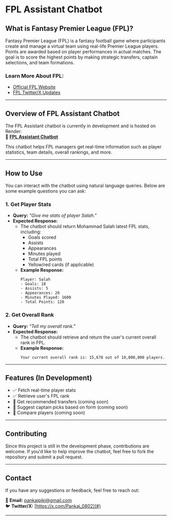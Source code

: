 # FPL Assistant Chatbot

## What is Fantasy Premier League (FPL)?

Fantasy Premier League (FPL) is a fantasy football game where participants create and manage a virtual team using real-life Premier League players. Points are awarded based on player performances in actual matches. The goal is to score the highest points by making strategic transfers, captain selections, and team formations.

### Learn More About FPL:
- [Official FPL Website](https://fantasy.premierleague.com/)
- [FPL Twitter/X Updates](https://twitter.com/OfficialFPL)

---

## Overview of FPL Assistant Chatbot

The FPL Assistant chatbot is currently in development and is hosted on Render:  
🔗 **[FPL Assistant Chatbot](https://fpl-assistant.onrender.com/chatbot/)**  

This chatbot helps FPL managers get real-time information such as player statistics, team details, overall rankings, and more.

---

## How to Use

You can interact with the chatbot using natural language queries. Below are some example questions you can ask:

### 1. **Get Player Stats**
   - **Query:** *"Give me stats of player Salah."*
   - **Expected Response:**
     - The chatbot should return Mohammad Salah latest FPL stats, including:
       - Goals scored
       - Assists
       - Appearances
       - Minutes played
       - Total FPL points
       - Yellow/red cards (if applicable)
     - **Example Response:**
       ```
       Player: Salah
       - Goals: 18
       - Assists: 5
       - Appearances: 20
       - Minutes Played: 1600
       - Total Points: 120
       ```

### 2. **Get Overall Rank**
   - **Query:** *"Tell my overall rank."*
   - **Expected Response:**
     - The chatbot should retrieve and return the user's current overall rank in FPL.
     - **Example Response:**
       ```
       Your current overall rank is: 15,678 out of 10,000,000 players.
       ```

---

## Features (In Development)
- ✅ Fetch real-time player stats  
- ✅ Retrieve user's FPL rank  
- 🚧 Get recommended transfers (coming soon)  
- 🚧 Suggest captain picks based on form (coming soon)  
- 🚧 Compare players (coming soon)  

---

## Contributing

Since this project is still in the development phase, contributions are welcome. If you'd like to help improve the chatbot, feel free to fork the repository and submit a pull request.

---

## Contact

If you have any suggestions or feedback, feel free to reach out:

📩 **Email:** pankajpjkj@gmail.com  
🐦 **Twitter/X:** [https://x.com/Pankaj_0802](#)

---
